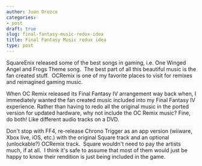 ```yaml
---
author: Juan Orozco
categories:
- post
draft: true
slug: final-fantasy-music-redux-idea
title: Final Fantasy Music redux idea
type: post
---
```


SquareEnix released some of the best songs in gaming, i.e. One Winged Angel and Frogs Theme song.  The best part of all this beautiful music is the fan created stuff.  OCRemix is one of my favorite places to visit for remixes and reimagined gaming music.

When OC Remix released its Final Fantasy IV arrangement way back when, I immediately wanted the fan created music included into my Final Fantasy IV experience. Rather than having to redo all the original music in the ported version for updated hardware, why not include the OC Remix music? Fine, do both! Like different audio tracks on a DVD.

Don't stop with FF4, re-release Chrono Trigger as an app version (wiiware, Xbox live, iOS, etc.) with the original Square track and an optional (unlockable?) OCRemix track.  Square wouldn't need to pay the artists much, if at all.  I think it's safe to assume that most of them would just be happy to know their rendition is just being included in the game.